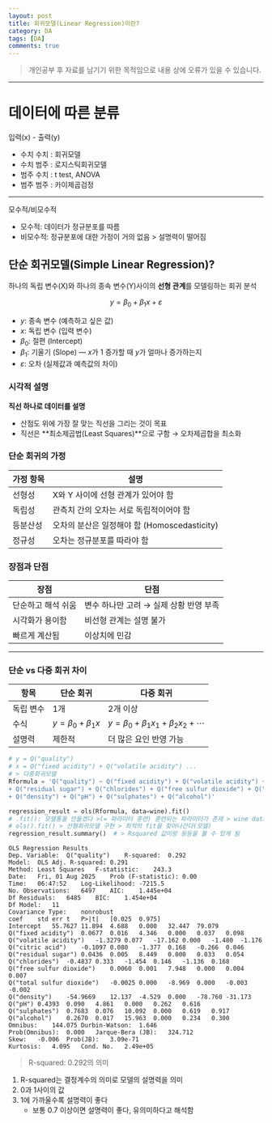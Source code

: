 ```yaml
---
layout: post
title: 회귀모델(Linear Regression)이란?
category: DA
tags: [DA]
comments: true
---
```


> 개인공부 후 자료를 남기기 위한 목적임으로 내용 상에 오류가 있을 수 있습니다.    

<hr>

# 데이터에 따른 분류

입력(x)   - 출력(y)

- 수치             수치    : 회귀모델
- 수치             범주    : 로지스틱회귀모델
- 범주             수치    : t test, ANOVA
- 범주             범주    : 카이제곱검정

---
모수적/비모수적
- 모수적: 데이터가 정규분포를 따름
- 비모수적: 정규분포에 대한 가정이 거의 없음 > 설명력이 떨어짐


## 단순 회귀모델(Simple Linear Regression)?

하나의 독립 변수(X)와 하나의 종속 변수(Y)사이의 **선형 관계**를 모델링하는 회귀 분석

$$
y = \beta_0 + \beta_1 x + \varepsilon
$$

- $y$: 종속 변수 (예측하고 싶은 값)
- $x$: 독립 변수 (입력 변수)
- $\beta_0$: 절편 (Intercept)
- $\beta_1$: 기울기 (Slope) — $x$가 1 증가할 때 $y$가 얼마나 증가하는지
- $\varepsilon$: 오차 (실제값과 예측값의 차이)



### 시각적 설명

**직선 하나로 데이터를 설명**

- 산점도 위에 가장 잘 맞는 직선을 그리는 것이 목표
- 직선은 **최소제곱법(Least Squares)**으로 구함 → 오차제곱합을 최소화


### 단순 회귀의 가정

| 가정 항목 | 설명                                |
| ----- | --------------------------------- |
| 선형성   | X와 Y 사이에 선형 관계가 있어야 함             |
| 독립성   | 관측치 간의 오차는 서로 독립적이어야 함            |
| 등분산성  | 오차의 분산은 일정해야 함 (Homoscedasticity) |
| 정규성   | 오차는 정규분포를 따라야 함                   |


### 장점과 단점

| 장점         | 단점                      |
| ---------- | ----------------------- |
| 단순하고 해석 쉬움 | 변수 하나만 고려 → 실제 상황 반영 부족 |
| 시각화가 용이함   | 비선형 관계는 설명 불가           |
| 빠르게 계산됨    | 이상치에 민감                 |

---

### 단순 vs 다중 회귀 차이

| 항목    | 단순 회귀                     | 다중 회귀                                              |
| ----- | ------------------------- | -------------------------------------------------- |
| 독립 변수 | 1개                        | 2개 이상                                              |
| 수식    | $y = \beta_0 + \beta_1 x$ | $y = \beta_0 + \beta_1 x_1 + \beta_2 x_2 + \cdots$ |
| 설명력   | 제한적                       | 더 많은 요인 반영 가능                                      |



```python 
# y = Q("quality")
# x = Q("fixed acidity") + Q("volatile acidity") ...  
# > 다중회귀모델 
Rformula = 'Q("quality") ~ Q("fixed acidity") + Q("volatile acidity") + Q("citric acid") \
+ Q("residual sugar") + Q("chlorides") + Q("free sulfur dioxide") + Q("total sulfur dioxide") \
+ Q("density") + Q("pH") + Q("sulphates") + Q("alcohol")'

regression_result = ols(Rformula, data=wine).fit()   
# .fit(): 모델통을 만들겠다 >(= 파라미터 훈련) 훈련되는 파라미터가 존재 > wine data
# ols().fit() > 선형회귀모델 구현 > 최적의 fit을 찾아나간다(모델) 
regression_result.summary()  # > Rsquared 값이랑 등등을 볼 수 있게 됨
```
```
OLS Regression Results
Dep. Variable:	Q("quality")	R-squared:	0.292
Model:	OLS	Adj. R-squared:	0.291
Method:	Least Squares	F-statistic:	243.3
Date:	Fri, 01 Aug 2025	Prob (F-statistic):	0.00
Time:	06:47:52	Log-Likelihood:	-7215.5
No. Observations:	6497	AIC:	1.445e+04
Df Residuals:	6485	BIC:	1.454e+04
Df Model:	11		
Covariance Type:	nonrobust		
coef	std err	t	P>|t|	[0.025	0.975]
Intercept	55.7627	11.894	4.688	0.000	32.447	79.079
Q("fixed acidity")	0.0677	0.016	4.346	0.000	0.037	0.098
Q("volatile acidity")	-1.3279	0.077	-17.162	0.000	-1.480	-1.176
Q("citric acid")	-0.1097	0.080	-1.377	0.168	-0.266	0.046
Q("residual sugar")	0.0436	0.005	8.449	0.000	0.033	0.054
Q("chlorides")	-0.4837	0.333	-1.454	0.146	-1.136	0.168
Q("free sulfur dioxide")	0.0060	0.001	7.948	0.000	0.004	0.007
Q("total sulfur dioxide")	-0.0025	0.000	-8.969	0.000	-0.003	-0.002
Q("density")	-54.9669	12.137	-4.529	0.000	-78.760	-31.173
Q("pH")	0.4393	0.090	4.861	0.000	0.262	0.616
Q("sulphates")	0.7683	0.076	10.092	0.000	0.619	0.917
Q("alcohol")	0.2670	0.017	15.963	0.000	0.234	0.300
Omnibus:	144.075	Durbin-Watson:	1.646
Prob(Omnibus):	0.000	Jarque-Bera (JB):	324.712
Skew:	-0.006	Prob(JB):	3.09e-71
Kurtosis:	4.095	Cond. No.	2.49e+05
```

> R-squared: 0.292의 의미

1. R-squared는 결정계수의 의미로 모델의 설명력을 의미
2. 0과 1사이의 값
3. 1에 가까울수록 설명력이 좋다
    - 보통 0.7 이상이면 설명력이 좋다, 유의미하다고 해석함 